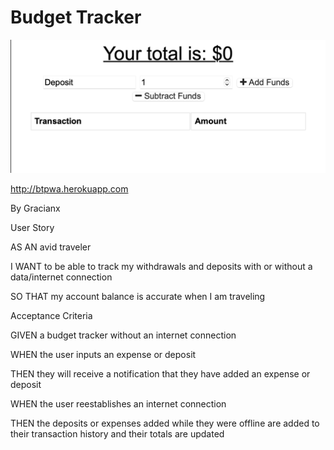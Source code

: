 # Budget Tracker

![alt text](https://github.com/gracianx/budgettracker/blob/main/screenshotpwa.png?raw=true)


http://btpwa.herokuapp.com

By Gracianx

User Story

AS AN avid traveler

I WANT to be able to track my withdrawals and deposits with or without a data/internet connection

SO THAT my account balance is accurate when I am traveling

Acceptance Criteria

GIVEN a budget tracker without an internet connection

WHEN the user inputs an expense or deposit

THEN they will receive a notification that they have added an expense or deposit

WHEN the user reestablishes an internet connection

THEN the deposits or expenses added while they were offline are added to their transaction history and their totals are updated
